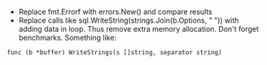 - Replace fmt.Errorf with errors.New() and compare results
- Replace calls like sql.WriteString(strings.Join(b.Options, " ")) with adding data in loop. Thus remove extra memory allocation. Don't forget benchmarks. Something like:
```
func (b *buffer) WriteStrings(s []string, separator string)
```